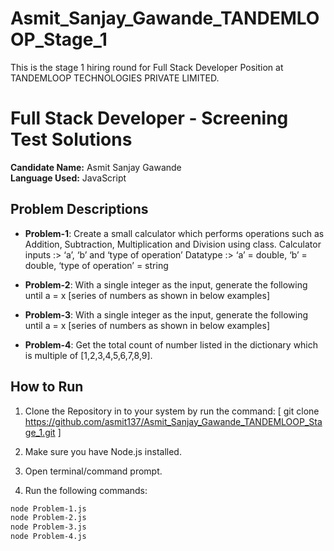 # Asmit_Sanjay_Gawande_TANDEMLOOP_Stage_1
This is the stage 1 hiring round for Full Stack Developer Position at TANDEMLOOP TECHNOLOGIES PRIVATE LIMITED.

# Full Stack Developer - Screening Test Solutions

**Candidate Name:** Asmit Sanjay Gawande  
**Language Used:** JavaScript

## Problem Descriptions

- **Problem-1**: Create a small calculator which performs operations such as Addition, Subtraction, Multiplication and Division using class.
  Calculator inputs :> ‘a’, ‘b’ and ‘type of operation’
  Datatype :> ‘a’ = double, ‘b’ = double, ‘type of operation’ = string

- **Problem-2**:  With a single integer as the input, generate the following until a = x [series of numbers as shown in below examples]

- **Problem-3**: With a single integer as the input, generate the following until a = x [series of numbers as shown in below examples]

- **Problem-4**: Get the total count of number listed in the dictionary which is multiple of [1,2,3,4,5,6,7,8,9].

## How to Run
1. Clone the Repository in to your system by run the command: [ git clone https://github.com/asmit137/Asmit_Sanjay_Gawande_TANDEMLOOP_Stage_1.git ]

2. Make sure you have Node.js installed.
3. Open terminal/command prompt.
4. Run the following commands:


```bash
node Problem-1.js
node Problem-2.js
node Problem-3.js
node Problem-4.js


